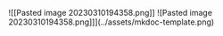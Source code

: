 ![[Pasted image 20230310194358.png]]
![Pasted image 20230310194358.png]]](../assets/mkdoc-template.png)